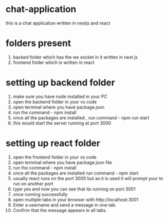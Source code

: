 # chat-application
this is a chat application written in nestjs and react

# folders present
1. backed folder which has the we socket in it written in nest js
2. frontend folder which is written in react

# setting up backend folder
1. make sure you have node installed in your PC
2. open the backend folder in your vs code
3. open terminal where you have package.json
4. run the command  - npm install
5. once all the packages are installed , run command - npm run start
6. this would start the server running at port 3000


# setting up react folder
1. open the frontend folder in your vs code
2. open terminal where you have package.json file
3. run the command - npm install
4. once all the packages are installed run command  - npm start
5. usually react runs on the port 3000 but as it is used it will prompt your to run on another port
6. type yes and now you can see that its running on port 3001
7. once running successfully
8. open multiple tabs in your browser with http://localhost:3001
9. Enter a username and send a message in one tab. 
10. Confirm that the message appears in all tabs.
